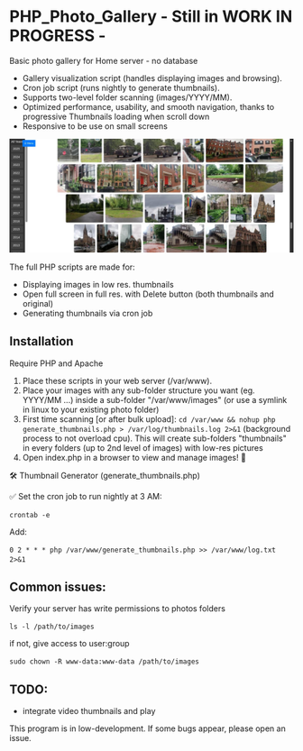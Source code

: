 # PHP_Photo_Gallery - Still in WORK IN PROGRESS -

Basic photo gallery for Home server - no database

- Gallery visualization script (handles displaying images and browsing). 
- Cron job script (runs nightly to generate thumbnails). 
- Supports two-level folder scanning (images/YYYY/MM). 
- Optimized performance, usability, and smooth navigation, thanks to progressive Thumbnails loading when scroll down
- Responsive to be use on small screens

![Screenshot](screen.jpg?raw=true "Screenshot")

The full PHP scripts are made for:

- Displaying images in low res. thumbnails
- Open full screen in full res. with Delete button (both thumbnails and original)
- Generating thumbnails via cron job

## Installation

Require PHP and Apache

1. Place these scripts in your web server (/var/www).
2. Place your images with any sub-folder structure you want (eg. YYYY/MM ...) inside a sub-folder "/var/www/images" (or use a symlink in linux to your existing photo folder)
3. First time scanning [or after bulk upload]: `cd /var/www && nohup php generate_thumbnails.php > /var/log/thumbnails.log 2>&1` (background process to not overload cpu). This will create sub-folders "thumbnails" in every folders (up to 2nd level of images) with low-res pictures
4. Open index.php in a browser to view and manage images! 🎉

🛠 Thumbnail Generator (generate_thumbnails.php)

✅ Set the cron job to run nightly at 3 AM:

`crontab -e`

Add:

`0 2 * * * php /var/www/generate_thumbnails.php >> /var/www/log.txt 2>&1`

## Common issues:

Verify your server has write permissions to photos folders

`ls -l /path/to/images` 

if not, give access to user:group  

`sudo chown -R www-data:www-data /path/to/images` 


## TODO:

- integrate video thumbnails and play

This program is in low-development. If some bugs appear, please open an issue.
